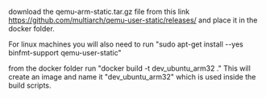 

download the qemu-arm-static.tar.gz file from this link https://github.com/multiarch/qemu-user-static/releases/ and place it in the docker folder.

For linux machines you will also need to run "sudo apt-get install --yes binfmt-support qemu-user-static"

from the docker folder run "docker build -t dev_ubuntu_arm32 ."
This will create an image and name it "dev_ubuntu_arm32" which is used inside the build scripts.